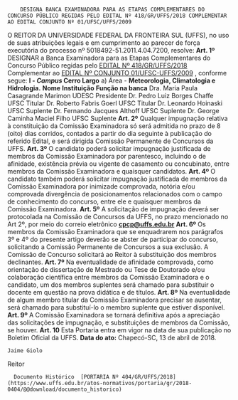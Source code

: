         DESIGNA BANCA EXAMINADORA PARA AS ETAPAS COMPLEMENTARES DO CONCURSO PÚBLICO REGIDAS PELO EDITAL Nº 418/GR/UFFS/2018 COMPLEMENTAR AO EDITAL CONJUNTO Nº 01/UFSC/UFFS/2009  

 O REITOR DA UNIVERSIDADE FEDERAL DA FRONTEIRA SUL (UFFS), no uso de suas atribuições legais e em cumprimento ao parecer de força executória do processo nº 5018492-51.2011.4.04.7200, resolve:   **Art. 1º** DESIGNAR a Banca Examinadora para as Etapas Complementares do Concurso Público regidas pelo [EDITAL Nº 418/GR/UFFS/2018](https://www.uffs.edu.br/atos-normativos/edital/gr/2018-0418)  Complementar ao [EDITAL Nº CONJUNTO 01/UFSC-UFFS/2009](http://www.uffs.ufsc.br/concurso_publico/edital/manualdocandidatoUFFS.pdf)  , conforme segue: **I - *Campus* Cerro Largo**  a) Área - **Meteorologia, Climatologia e Hidrologia.**      **Nome**    **Instituição**    **Função na banca**      Dra. Maria Paula Casagrande Marimon   UDESC   Presidente     Dr. Pedro Luiz Borges Chaffe   UFSC   Titular     Dr. Roberto Fabris Goerl   UFSC   Titular     Dr. Leonardo Hoinaski   UFSC   Suplente     Dr. Fernando Jacques Althoff   UFSC   Suplente     Dr. George Caminha Maciel Filho   UFSC   Suplente       **Art. 2º** Qualquer impugnação relativa à constituição da Comissão Examinadora só será admitida no prazo de 8 (oito) dias corridos, contados a partir do dia seguinte à publicação do referido Edital, e será dirigida Comissão Permanente de Concursos da UFFS.   **Art. 3º** O candidato poderá solicitar impugnação justificada de membros da Comissão Examinadora por parentesco, incluindo o de afinidade, existência prévia ou vigente de casamento ou concubinato, entre membros da Comissão Examinadora e quaisquer candidatos.   **Art. 4º** O candidato também poderá solicitar impugnação justificada de membros da Comissão Examinadora por inimizade comprovada, notória e/ou comprovada divergência de posicionamentos relacionados com o campo de conhecimento do concurso, entre ele e quaisquer membros da Comissão Examinadora.   **Art. 5º** A solicitação de impugnação deverá ser protocolada na Comissão de Concursos da UFFS, no prazo mencionado no Art 2º, por meio do correio eletrônico **cpcp@uffs.edu.br**    **Art. 6º** Os membros da Comissão Examinadora que se enquadrarem nos parágrafos 3º e 4º do presente artigo deverão se abster de participar do concurso, solicitando a Comissão Permanente de Concursos a sua exclusão. A Comissão de Concurso solicitará ao Reitor à substituição dos membros declinantes.   **Art. 7º** Na eventualidade de afinidade comprovada, como orientação de dissertação de Mestrado ou Tese de Doutorado e/ou colaboração científica entre membros da Comissão Examinadora e o candidato, um dos membros suplentes será chamado para substituir o docente em questão na prova didática e de títulos.   **Art. 8º** Na eventualidade de algum membro titular da Comissão Examinadora precisar se ausentar, será chamado para substituí-lo o membro suplente que estiver disponível.   **Art. 9º** A Comissão Examinadora se tornará definitiva após a apreciação das solicitações de impugnação, e substituições de membros da Comissão, se houver.   **Art. 10** Esta Portaria entra em vigor na data de sua publicação no Boletim Oficial da UFFS.      **Data do ato:** Chapecó-SC, 13 de abril de 2018.   
 

    Jaime Giolo   
 Reitor 

      Documento Histórico  [PORTARIA Nº 404/GR/UFFS/2018](https://www.uffs.edu.br/atos-normativos/portaria/gr/2018-0404/@@download/documento_historico)     
      